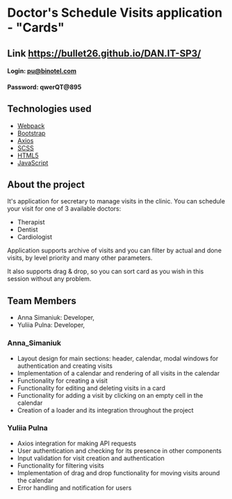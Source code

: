 #  Doctor's Schedule Visits application  - "Cards"

## Link https://bullet26.github.io/DAN.IT-SP3/

#### Login: pu@binotel.com
#### Password: qwerQT@895

## Technologies used

-   [Webpack](https://webpack.js.org/)
-   [Bootstrap](https://getbootstrap.com/)
-   [Axios](https://axios-http.com/ru/docs/intro)
-   [SCSS](https://sass-lang.com/documentation/)
-   [HTML5](https://developer.mozilla.org/ru/docs/Glossary/HTML5)
-   [JavaScript](https://developer.mozilla.org/ru/docs/Web/JavaScript)

## About the project 
 It's application for secretary to manage visits in the clinic. You can schedule your visit for one of 3 available doctors:
-  Therapist
-  Dentist
-  Cardiologist

Application supports archive of visits and you can filter by actual and done visits, by level priority and many other parameters.

It also supports drag & drop, so you can sort card as you wish in this session without any problem.

## Team Members

-   Anna Simaniuk: Developer,
-   Yuliia Pulna: Developer,

### Anna_Simaniuk

-   Layout design for main sections: header, calendar, modal windows for authentication and creating visits
-   Implementation of a calendar and rendering of all visits in the calendar
-   Functionality for creating a visit
-   Functionality for editing and deleting visits in a card
-   Functionality for adding a visit by clicking on an empty cell in the calendar
-   Creation of a loader and its integration throughout the project

### Yuliia Pulna

-   Axios integration for making API requests
-   User authentication and checking for its presence in other components
-   Input validation for visit creation and authentication
-   Functionality for filtering visits
-   Implementation of drag and drop functionality for moving visits around the calendar
-   Error handling and notification for users
